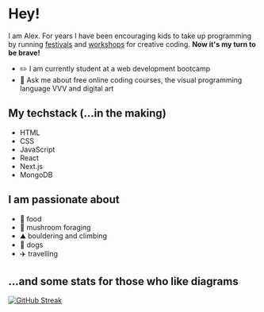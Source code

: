 
# Hey!

I am Alex. For years I have been encouraging kids to take up programming by running [festivals](https://nodeforum.org/) and [workshops](https://www.digitale-welten.org/) for creative coding. 
**Now it's my turn to be brave!**

- ✏️ I am currently student at a web development bootcamp
- 💬 Ask me about free online coding courses, the visual programming language VVV and digital art

## My techstack (...in the making)

* HTML
* CSS
* JavaScript
* React
* Next.js
* MongoDB

## I am passionate about

- 🍜 food
- 🍄 mushroom foraging
- ⛰️ bouldering and climbing
- 🐶 dogs
- ✈️ travelling


## ...and some stats for those who like diagrams

[![GitHub Streak](https://streak-stats.demolab.com/?user=alexWaligorski&theme=tokyonight_duo)](https://git.io/streak-stats)

